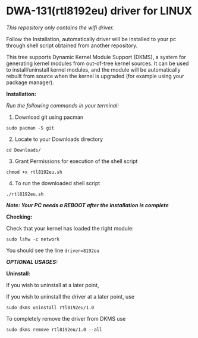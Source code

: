 # DWA-131(rtl8192eu) driver for LINUX

*This repository only contains the wifi driver.*

Follow the Installation, automatically driver will be installed to your pc through shell script obtained from another repository.


This tree supports Dynamic Kernel Module Support (DKMS), a system for generating kernel modules from out-of-tree kernel sources. It can be used to install/uninstall kernel modules, and the module will be automatically rebuilt from source when the kernel is upgraded (for example using your package manager).



**Installation:**

*Run the following commands in your terminal:*

   1. Download git using pacman 

    sudo pacman -S git
           
   2. Locate to your Downloads directory 

    cd Downloads/

   3. Grant Permissions for execution of the shell script

    chmod +x rtl8192eu.sh

   4. To run the downloaded shell script
   
    ./rtl8192eu.sh
            
 ***Note: Your PC needs a REBOOT after the installation is complete***


**Checking:**

   Check that your kernel has loaded the right module:
   
    sudo lshw -c network
            
   You should see the line `driver=8192eu`
   
 ***OPTIONAL USAGES:***
   
 **Uninstall:**
   
   If you wish to uninstall at a later point,
   
   If you wish to uninstall the driver at a later point, use 
   
   `sudo dkms uninstall rtl8192eu/1.0`
   
   To completely remove the driver from DKMS use 
   
   `sudo dkms remove rtl8192eu/1.0 --all`
